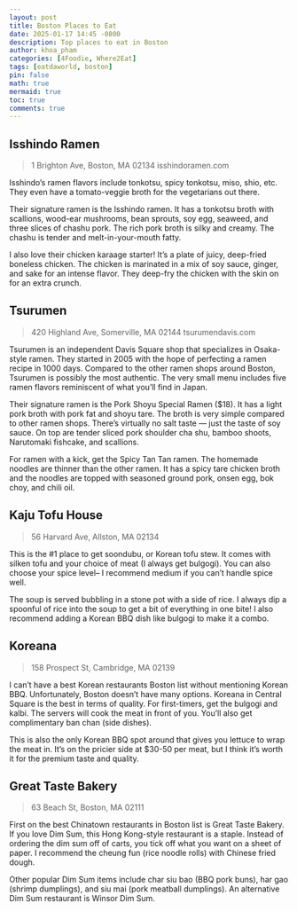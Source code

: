 ```yaml
---
layout: post
title: Boston Places to Eat
date: 2025-01-17 14:45 -0800
description: Top places to eat in Boston
author: khoa_pham
categories: [4Foodie, Where2Eat]
tags: [eatdaworld, boston]
pin: false
math: true
mermaid: true
toc: true
comments: true
---
```


## Isshindo Ramen

> 1 Brighton Ave, Boston, MA 02134
> isshindoramen.com

Isshindo’s ramen flavors include tonkotsu, spicy tonkotsu, miso, shio, etc. They even have a tomato-veggie broth for the vegetarians out there.

Their signature ramen is the Isshindo ramen. It has a tonkotsu broth with scallions, wood-ear mushrooms, bean sprouts, soy egg, seaweed, and three slices of chashu pork. The rich pork broth is silky and creamy. The chashu is tender and melt-in-your-mouth fatty.

I also love their chicken karaage starter! It’s a plate of juicy, deep-fried boneless chicken. The chicken is marinated in a mix of soy sauce, ginger, and sake for an intense flavor. They deep-fry the chicken with the skin on for an extra crunch.

## Tsurumen

> 420 Highland Ave, Somerville, MA 02144
> tsurumendavis.com

Tsurumen is an independent Davis Square shop that specializes in Osaka-style ramen. They started in 2005 with the hope of perfecting a ramen recipe in 1000 days. Compared to the other ramen shops around Boston, Tsurumen is possibly the most authentic. The very small menu includes five ramen flavors reminiscent of what you’ll find in Japan.

Their signature ramen is the Pork Shoyu Special Ramen ($18). It has a light pork broth with pork fat and shoyu tare. The broth is very simple compared to other ramen shops. There’s virtually no salt taste — just the taste of soy sauce. On top are tender sliced pork shoulder cha shu, bamboo shoots, Narutomaki fishcake, and scallions.

For ramen with a kick, get the Spicy Tan Tan ramen. The homemade noodles are thinner than the other ramen. It has a spicy tare chicken broth and the noodles are topped with seasoned ground pork, onsen egg, bok choy, and chili oil. 

## Kaju Tofu House

> 56 Harvard Ave, Allston, MA 02134

This is the #1 place to get soondubu, or Korean tofu stew. It comes with silken tofu and your choice of meat (I always get bulgogi). You can also choose your spice level– I recommend medium if you can’t handle spice well.

The soup is served bubbling in a stone pot with a side of rice. I always dip a spoonful of rice into the soup to get a bit of everything in one bite! I also recommend adding a Korean BBQ dish like bulgogi to make it a combo.

## Koreana

> 158 Prospect St, Cambridge, MA 02139

I can’t have a best Korean restaurants Boston list without mentioning Korean BBQ. Unfortunately, Boston doesn’t have many options. Koreana in Central Square is the best in terms of quality. For first-timers, get the bulgogi and kalbi. The servers will cook the meat in front of you. You’ll also get complimentary ban chan (side dishes).

This is also the only Korean BBQ spot around that gives you lettuce to wrap the meat in. It’s on the pricier side at $30-50 per meat, but I think it’s worth it for the premium taste and quality.

## Great Taste Bakery

> 63 Beach St, Boston, MA 02111

First on the best Chinatown restaurants in Boston list is Great Taste Bakery. If you love Dim Sum, this Hong Kong-style restaurant is a staple. Instead of ordering the dim sum off of carts, you tick off what you want on a sheet of paper. I recommend the cheung fun (rice noodle rolls) with Chinese fried dough.

Other popular Dim Sum items include char siu bao (BBQ pork buns), har gao (shrimp dumplings), and siu mai (pork meatball dumplings). An alternative Dim Sum restaurant is Winsor Dim Sum.